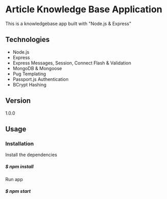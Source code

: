 # Article Knowledge Base Application
This is a knowledgebase app built with "Node.js & Express"

## Technologies 
* Node.js
* Express
* Express Messages, Session, Connect Flash & Validation
* MongoDB & Mongoose
* Pug Templating
* Passport.js Authentication
* BCrypt Hashing

## Version
1.0.0

## Usage
### Installation
Install the dependencies
##### $ npm install
Run app
##### $ npm start
